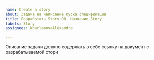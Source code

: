 ```yaml
---
name: Create a story
about: Задача на написание куска спецификации
title: Разработать Story-00. Название Story
labels: Story
assignees: KharlamovaAlexandra

---
```


Описание задачи должно содержать в себе ссылку на документ с разрабатываемой стори
